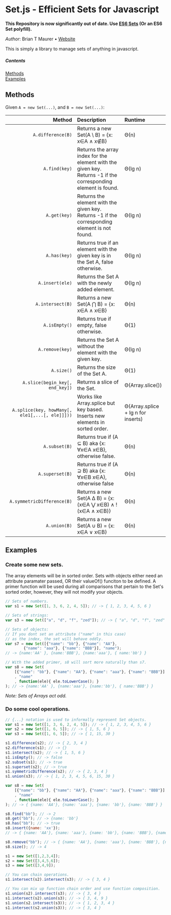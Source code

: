 # Set.js - Efficient Sets for Javascript

**This Repository is now significantly out of date. Use [ES6 Sets](https://developer.mozilla.org/en-US/docs/Web/JavaScript/Reference/Global_Objects/Set) (Or an ES6 Set polyfill).**

*Author*: Brian T Maurer • [Website](https://briantmaurer.com)

This is simply a library to manage sets of anything in javascript.

##### Contents
[Methods](https://github.com/BrianTMaurer/Set.js#methods) <br>
[Examples](https://github.com/BrianTMaurer/Set.js#examples)

## Methods

Given `A = new Set(...)`, and `B = new Set(...)`:

Method | Description | Runtime
-------: | :--------------- | :---------
`A.difference(B)` | Returns a new Set(A \ B) = {x: x∈A ∧ x∉B} | Θ(n)
`A.find(key)` | Returns the array index for the element with the given key. Returns -1 if the corresponding element is found. | Θ(lg n)
`A.get(key)` | Returns the element with the given key. Returns -1 if the corresponding element is not found. | Θ(lg n)
`A.has(key)` | Returns true if an element with the given key is in the Set A, false otherwise. | Θ(lg n)
`A.insert(ele)` | Returns the Set A with the newly added element. | Θ(lg n)
`A.intersect(B)` | Returns a new Set(A ⋂ B) = {x: x∈A ∧ x∈B} | Θ(n)
`A.isEmpty()` | Returns true if empty, false otherwise. | Θ(1)
`A.remove(key)` | Returns the Set A without the element with the given key. | Θ(lg n)
`A.size()` | Returns the size of the Set A. | Θ(1)
`A.slice(begin_key[, end_key])` | Returns a slice of the Set. | Θ(Array.slice())
`A.splice(key, howMany[, ele1[,...[, ele]]]))` | Works like Array.splice but key based. Inserts new elements in sorted order. | Θ(Array.splice + lg n for inserts)
`A.subset(B)` | Returns true if (A ⊆ B) aka {x: ∀x∈A x∈B}, otherwise false. | Θ(n)
`A.superset(B)` | Returns true if (A ⊇ B) aka {x: ∀x∈B x∈A}, otherwise false | Θ(n)
`A.symmetricDifference(B)` | Returns a new Set(A ∆ B) = {x: (x∈A ⋁ x∈B) ∧ !(x∈A ∧ x∈B)} | Θ(n)
`A.union(B)` | Returns a new Set(A ∪ B) = {x: x∈A ∨ x∈B} | Θ(n)

## Examples

### Create some new sets.

The array elements will be in sorted order. Sets with objects either need an attribute paramater passed, OR their valueOf() funciton to be defined. A primer function will be used during all comparisons that pertain to the Set's sorted order, however, they will not modify your objects.

```javascript
// Sets of numbers.
var s1 = new Set([1, 3, 6, 2, 4, 5]); // -> { 1, 2, 3, 4, 5, 6 }

// Sets of strings:
var s3 = new Set(["a", "d", "f", "zed"]); // -> { "a", "d", "f", "zed" }

// Sets of objects:
// If you dont set an attribute ("name" in this case)
// as the index, the set will behave oddly.
var s7 = new Set([{"name": "bb"}, {"name": "AA"},
		{"name": "aaa"}, {"name": "BBB"}], "name");
// -> {name:'AA' }, {name:'BBB'}, {name:'aaa'}, { name:'bb'} }

// With the added primer, s8 will sort more naturally than s7.
var s8 = new Set(
	[{"name": "bb"}, {"name": "AA"}, {"name": "aaa"}, {"name": "BBB"}]
    , "name"
    , function(ele){ ele.toLowerCase(); }
); // -> {name:'AA' }, {name:'aaa'}, {name:'bb'}, { name:'BBB'} }
```

*Note: Sets of Arrays act odd.*

### Do some cool operations.

```javascript
// {...} notation is used to informally represent Set objects.
var s1 = new Set([1, 3, 6, 2, 4, 5]); // -> { 1, 2, 3, 4, 5, 6 }
var s2 = new Set([1, 6, 5]); // -> { 1, 5, 6 }
var s3 = new Set([1, 6, 5]); // -> { 1, 15, 30 }

s1.difference(s2); // -> { 2, 3, 4 }
s2.difference(s1); // -> {}
s1.intersect(s2); // -> { 1, 5, 6 }
s1.isEmpty(); // -> false
s2.subset(s1); // -> true
s1.superset(s2); // -> true
s1.symmetricDifference(s2); // -> { 2, 3, 4 }
s1.union(s3); // -> { 1, 2, 3, 4, 5, 6, 15, 30 }

var s8 = new Set(
	[{"name": "bb"}, {"name": "AA"}, {"name": "aaa"}, {"name": "BBB"}]
    , "name"
    , function(ele){ ele.toLowerCase(); }
); // -> { {name: 'AA'}, {name: 'aaa'}, {name: 'bb'}, {name: 'BBB'} }

s8.find("bb"); // -> 2
s8.get("bb"); // -> {name: 'bb'}
s8.has("bb"); // -> true
s8.insert({name: 'xx'});
// -> { {name: 'AA'}, {name: 'aaa'}, {name: 'bb'}, {name: 'BBB'}, {name:"xx"} }

s8.remove("bb"); // -> { {name: 'AA'}, {name: 'aaa'}, {name: 'BBB'}, {name:"xx"} }
s8.size(); // -> 4

s1 = new Set([1,2,3,4]);
s2 = new Set([3,4,5,6]);
s3 = new Set([3,4,9]);

// You can chain operations.
s1.intersect(s2).intersect(s3); // -> { 3, 4 }

// You can mix up function chain order and use function composition.
s1.union(s2).intersect(s3); // -> { 3, 4 }
s1.intersect(s2).union(s3); // -> { 3, 4, 9 }
s1.union(s2.intersect(s3)); // -> { 1, 2, 3, 4 }
s1.intersect(s2.union(s3)); // -> { 3, 4 }

```


